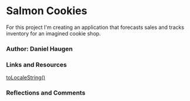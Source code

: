 # Salmon Cookies
For this project I'm creating an application that forecasts sales and tracks inventory for an imagined cookie shop.

### Author: Daniel Haugen
### Links and Resources
[toLocaleString()](https://stackoverflow.com/questions/2901102/how-to-print-a-number-with-commas-as-thousands-separators-in-javascript)

### Reflections and Comments
